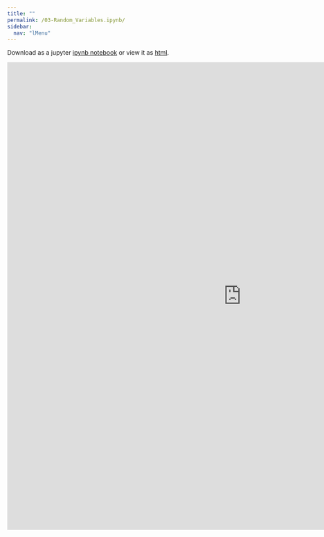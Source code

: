 ```yaml
---
title: ""
permalink: /03-Random_Variables.ipynb/
sidebar:
  nav: "lMenu"
---
```


Download as a jupyter [ipynb notebook](https://datascience-intro.github.io/1MS041-2022/notebooks/03-Random_Variables.ipynb.ipynb) or view it as [html](https://datascience-intro.github.io/1MS041-2022/notebooks/03-Random_Variables.ipynb.html).

<iframe src="https://datascience-intro.github.io/1MS041-2022/notebooks/03-Random_Variables.ipynb.html" width="1080" height="1080" frameborder="0"></iframe>

    